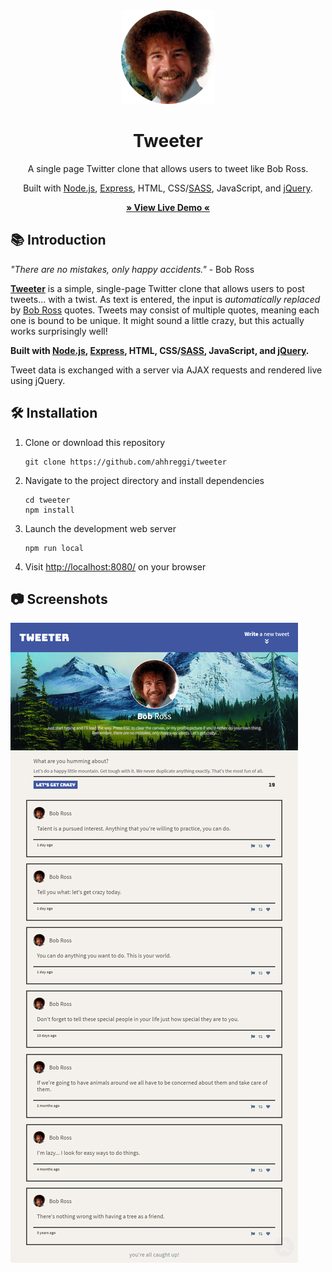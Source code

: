 <!-- TITLE -->
<div align="center">
<img src="public/images/bobross.png" alt="tweeter" width="150px">
<p>
<h1>Tweeter</h1>
<p>A single page Twitter clone that allows users to tweet like Bob Ross.
</p>

<p>Built with <a href="https://nodejs.org/en/">Node.js</a>, <a href="https://expressjs.com/">Express</a>, HTML, CSS/<a href="https://sass-lang.com/">SASS</a>, JavaScript, and <a href="https://jquery.com">jQuery</a>.</p>

<b><a href="https://ahhreggi-tweeter.herokuapp.com/" target="_blank">
   » View Live Demo «
</a></b>

</div>

<!-- INTRODUCTION -->

## 📚 Introduction

<p>
<i>"There are no mistakes, only happy accidents."</i> - Bob Ross
</p>

<b>[Tweeter](https://ahhreggi-tweeter.herokuapp.com/)</b> is a simple, single-page Twitter clone that allows users to post tweets... with a twist. As text is entered, the input is <i>automatically replaced</i> by [Bob Ross](https://en.wikipedia.org/wiki/Bob_Ross) quotes. Tweets may consist of multiple quotes, meaning each one is bound to be unique. It might sound a little crazy, but this actually works surprisingly well!

<b>Built with <a href="https://nodejs.org/en/">Node.js</a>, <a href="https://expressjs.com/">Express</a>, HTML, CSS/[SASS](https://sass-lang.com/), JavaScript, and [jQuery](https://jquery.com/).</b>

Tweet data is exchanged with a server via AJAX requests and rendered live using jQuery.

<!-- INSTALLATION -->

## 🛠 Installation

1. Clone or download this repository
   ```
   git clone https://github.com/ahhreggi/tweeter
   ```
2. Navigate to the project directory and install dependencies
   ```
   cd tweeter
   npm install
   ```
3. Launch the development web server
   ```
   npm run local
   ```
4. Visit <a href="http://localhost:8080/">http://localhost:8080/</a> on your browser

## 📷 Screenshots

<img src="./public/images/screenshots/tweeter-bobross.png" alt="screenshot">
